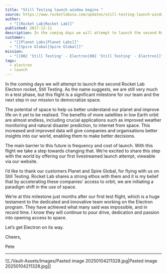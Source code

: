 ```yaml
---
title: "Still Testing launch window begins "
source: https://www.rocketlabusa.com/updates/still-testing-launch-window-begins/
author:
  - "[[Rocket Lab|Rocket Lab]]"
published: 2017-12-11
description: In the coming days we will attempt to launch the second Rocket Lab Electron rocket, Still Testing. As the name suggests, we are still very much in a test phase, but this flight is a significant milestone for our team and the next step in our mission to democratize space.
customer:
  - "[[Planet Labs|Planet Labs]]"
  - "[[Spire Global|Spire Global]]"
mission:
  - "[[002 'Still Testing' - Electron|002 'Still Testing' - Electron]]"
tags:
  - electron
  - launch
---
```

In the coming days we will attempt to launch the second Rocket Lab Electron rocket, Still Testing. As the name suggests, we are still very much in a test phase, but this flight is a significant milestone for our team and the next step in our mission to democratize space.  

The potential of space to help us better understand our planet and improve life on it yet to be realised. The benefits of more satellites in low Earth orbit are almost endless, including crucial applications such as improved weather monitoring and natural disaster prediction, to internet from space. This increased and improved data will give companies and organisations better insights into our world, enabling them to make better decisions.

The main barrier to this future is frequency and cost of launch. With this flight we take a step towards changing that. We’re excited to share this step with the world by offering our first livestreamed launch attempt, viewable via our website.

I’d like to thank our customers Planet and Spire Global, for flying with us on Still Testing. Rocket Lab shares a strong ethos with them and it is my belief that by accelerating these companies’ access to orbit, we are initiating a paradigm shift in the use of space.

We’re at this milestone just months after our first test flight, which is a huge testament to the dedicated and innovative team working on the Electron program. They have achieved what many said was impossible, and in record time. I know they will continue to pour drive, dedication and passion into opening access to space.

Let’s get Electron on its way.  

Cheers,

Pete

---

![[./Vault-Assets/Images/Pasted image 20250104211328.jpg|Pasted image 20250104211328.jpg]]